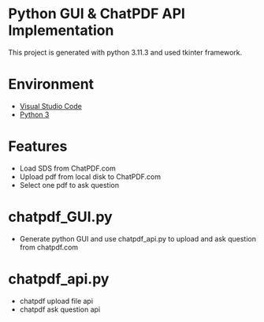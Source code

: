 # Python GUI & ChatPDF API Implementation

This project is generated with python 3.11.3 and used tkinter framework.

# Environment
 - [Visual Studio Code](https://az764295.vo.msecnd.net/stable/695af097c7bd098fbf017ce3ac85e09bbc5dda06/VSCodeUserSetup-x64-1.79.2.exe)
 - [Python 3](https://www.python.org/ftp/python/3.11.4/python-3.11.4-amd64.exe)

# Features
 - Load SDS from ChatPDF.com
 - Upload pdf from local disk to ChatPDF.com
 - Select one pdf to ask question

 # chatpdf_GUI.py
  - Generate python GUI and use chatpdf_api.py to upload and ask question from chatpdf.com
 
 # chatpdf_api.py
  - chatpdf upload file api
  - chatpdf ask question api
